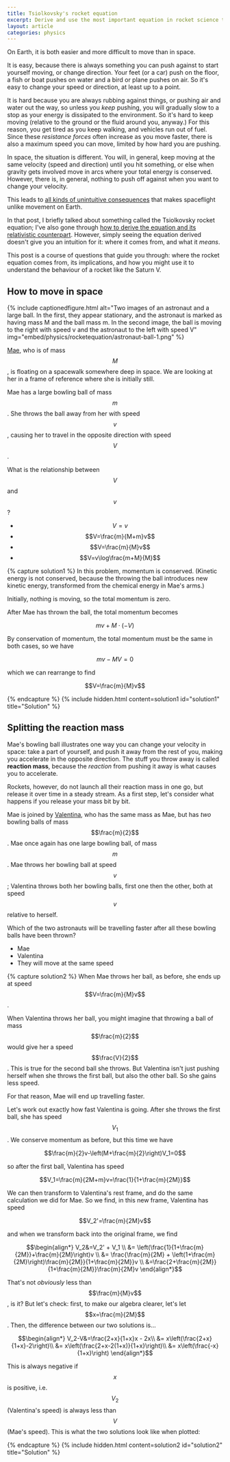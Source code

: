 ```yaml
---
title: Tsiolkovsky's rocket equation
excerpt: Derive and use the most important equation in rocket science through a series of bite-sized questions.
layout: article
categories: physics
---
```

On Earth, it is both easier and more difficult to move than in space.

It is easy, because there is always something you can push against to start yourself moving, or change direction. Your feet (or a car) push on the floor, a fish or boat pushes on water and a bird or plane pushes on air. So it's easy to change your speed or direction, at least up to a point.

It is hard because you are always rubbing against things, or pushing air and water out the way, so unless you *keep* pushing, you will gradually slow to a stop as your energy is dissipated to the environment. So it's hard to keep moving (relative to the ground or the fluid around you, anyway.) For this reason, you get tired as you keep walking, and vehicles run out of fuel. Since these *resistance forces* often increase as you move faster, there is also a maximum speed you can move, limited by how hard you are pushing.

In space, the situation is different. You will, in general, keep moving at the same velocity (speed and direction) until you hit something, or else when gravity gets involved move in arcs where your total energy is conserved. However, there is, in general, nothing to push off against when you want to change your velocity.

This leads to [all kinds of unintuitive consequences](/physics/how-to-fly-a-rocket-in-space.html) that makes spaceflight unlike movement on Earth.

In that post, I briefly talked about something called the Tsiolkovsky rocket equation; I've also gone through [how to derive the equation and its relativistic counterpart](/physics/relativistic-rocket-part-1). However, simply seeing the equation derived doesn't give you an intuition for it: where it comes from, and what it *means*.

This post is a course of questions that guide you through: where the rocket equation comes from, its implications, and how you might use it to understand the behaviour of a rocket like the Saturn V.

## How to move in space

{% include captionedfigure.html alt="Two images of an astronaut and a large ball. In the first, they appear stationary, and the astronaut is marked as having mass M and the ball mass m. In the second image, the ball is moving to the right with speed v and the astronaut to the left with speed V" img="embed/physics/rocketequation/astronaut-ball-1.png" %}

[Mae](https://en.wikipedia.org/wiki/Mae_Jemison), who is of mass $$M$$, is floating on a spacewalk somewhere deep in space. We are looking at her in a frame of reference where she is initially still.

Mae has a large bowling ball of mass $$m$$. She throws the ball away from her with speed $$v$$, causing her to travel in the opposite direction with speed $$V$$.

What is the relationship between $$V$$ and $$v$$?

 - $$V=v$$
 - $$V=\frac{m}{M+m}v$$
 - $$V=\frac{m}{M}v$$
 - $$V=v\log\frac{m+M}{M}$$

{% capture solution1 %}
In this problem, momentum is conserved. (Kinetic energy is not conserved, because the throwing the ball introduces new kinetic energy, transformed from the chemical energy in Mae's arms.)

Initially, nothing is moving, so the total momentum is zero.

After Mae has thrown the ball, the total momentum becomes

$$mv + M \cdot (-V)$$

By conservation of momentum, the total momentum must be the same in both cases, so we have

$$mv-MV=0$$

which we can rearrange to find

$$V=\frac{m}{M}v$$

{% endcapture %}
{% include hidden.html content=solution1 id="solution1" title="Solution" %}

## Splitting the reaction mass

Mae's bowling ball illustrates one way you can change your velocity in space: take a part of yourself, and push it away from the rest of you, making you accelerate in the opposite direction. The stuff you throw away is called **reaction mass**, because the *reaction* from pushing it away is what causes you to accelerate.

Rockets, however, do not launch all their reaction mass in one go, but release it over time in a steady stream. As a first step, let's consider what happens if you release your mass bit by bit.

Mae is joined by [Valentina](https://en.wikipedia.org/wiki/Valentina_Tereshkova), who has the same mass as Mae, but has *two* bowling balls of mass $$\frac{m}{2}$$. Mae once again has one large bowling ball, of mass $$m$$. Mae throws her bowling ball at speed $$v$$; Valentina throws both her bowling balls, first one then the other, both at speed $$v$$ relative to herself.

Which of the two astronauts will be travelling faster after all these bowling balls have been thrown?

 - Mae
 - Valentina
 - They will move at the same speed

{% capture solution2 %}
When Mae throws her ball, as before, she ends up at speed $$V=\frac{m}{M}v$$.

When Valentina throws her ball, you might imagine that throwing a ball of mass $$\frac{m}{2}$$ would give her a speed $$\frac{V}{2}$$. This is true for the second ball she throws. But Valentina isn't just pushing herself when she throws the first ball, but also the other ball. So she gains less speed.

For that reason, Mae will end up travelling faster.

Let's work out exactly how fast Valentina is going. After she throws the first ball, she has speed $$V_1$$. We conserve momentum as before, but this time we have

$$\frac{m}{2}v-\left(M+\frac{m}{2}\right)V_1=0$$

so after the first ball, Valentina has speed

$$V_1=\frac{m}{2M+m}v=\frac{1}{1+\frac{m}{2M}}$$

We can then transform to Valentina's rest frame, and do the same calculation we did for Mae. So we find, in this new frame, Valentina has speed

$$V_2'=\frac{m}{2M}v$$

and when we transform back into the original frame, we find

$$\begin{align*}
V_2&=V_2' + V_1 \\
&= \left(\frac{1}{1+\frac{m}{2M}}+\frac{m}{2M}\right)v \\
&= \frac{\frac{m}{2M} + \left(1+\frac{m}{2M}\right)\frac{m}{2M}}{1+\frac{m}{2M}}v \\
&=\frac{2+\frac{m}{2M}}{1+\frac{m}{2M}}\frac{m}{2M}v
\end{align*}$$

That's not *obviously* less than $$\frac{m}{M}v$$, is it? But let's check: first, to make our algebra clearer, let's let $$x=\frac{m}{2M}$$. Then, the difference between our two solutions is...

$$\begin{align*}
V_2-V&=\frac{2+x}{1+x}x - 2x\\
&= x\left(\frac{2+x}{1+x}-2\right)\\
&= x\left(\frac{2+x-2(1+x)}{1+x}\right)\\
&= x\left(\frac{-x}{1+x}\right)
\end{align*}$$

This is always negative if $$x$$ is positive, i.e. $$V_2$$ (Valentina's speed) is always less than $$V$$ (Mae's speed). This is what the two solutions look like when plotted:


{% endcapture %}
{% include hidden.html content=solution2 id="solution2" title="Solution" %}